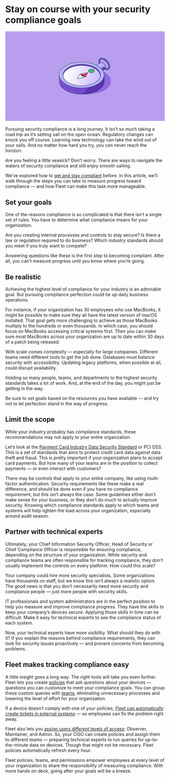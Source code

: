 # Stay on course with your security compliance goals

![Security compliance goals](../website/assets/images/articles/security-compliance-goals-cover-800x450@2x.jpg)

Pursuing security compliance is a long journey. It isn’t so much taking a road trip as it’s setting sail on the open ocean. Regulatory changes can knock you off course. Learning new technology can take the wind out of your sails. And no matter how hard you try, you can never reach the horizon.

Are you feeling a little seasick? Don’t worry. There are ways to navigate the waters of security compliance and still enjoy smooth sailing.

We’ve explored how to [get and stay compliant](https://fleetdm.com/use-cases/get-and-stay-compliant-across-your-devices-with-fleet) before. In this article, we’ll walk through the steps you can take to measure progress toward compliance — and how Fleet can make this task more manageable.

## Set your goals

One of the reasons compliance is so complicated is that there isn’t a single set of rules. You have to determine what compliance means for your organization.

Are you creating internal processes and controls to stay secure? Is there a law or regulation required to do business? Which industry standards should you meet if you truly want to compete?

Answering questions like these is the first step to becoming compliant. After all, you can’t measure progress until you know where you’re going.

## Be realistic

Achieving the highest level of compliance for your industry is an admirable goal. But pursuing compliance perfection could tie up daily business operations.

For instance, if your organization has 30 employees who use MacBooks, it might be possible to make sure they all have the latest version of macOS installed. That goal gets more challenging to achieve as those MacBooks multiply to the hundreds or even thousands. In which case, you should focus on MacBooks accessing critical systems first. Then you can make sure most MacBooks across your organization are up to date within 30 days of a patch being released.

With scale comes complexity — especially for large companies. Different teams need different tools to get the job done. Databases must balance security with accessibility. Updating legacy platforms, when possible at all, could disrupt availability.

Holding so many people, teams, and departments to the highest security standards takes a lot of work. And, at the end of the day, you might just be getting in the way.

Be sure to set goals based on the resources you have available — and try not to let perfection stand in the way of progress.

## Limit the scope

While your industry probably has compliance standards, these recommendations may not apply to your entire organization.

Let’s look at the [Payment Card Industry Data Security Standard](https://www.pcisecuritystandards.org/) or PCI DSS. This is a set of standards that aims to protect credit card data against data theft and fraud. This is pretty important if your organization plans to accept card payments. But how many of your teams are in the position to collect payments — or even interact with customers?

There may be controls that apply to your entire company, like using multi-factor authentication. Security requirements like these make a real difference, and should be done even if you have no compliance requirement, but this isn’t always the case. Some guidelines either don't make sense for your business, or they don’t do much to actually improve security. Knowing which compliance standards apply to which teams and systems will help lighten the load across your organization, especially around audit season.

## Partner with technical experts

Ultimately, your Chief Information Security Officer, Head of Security or Chief Compliance Officer is responsible for ensuring compliance, depending on the structure of your organization. While security and compliance teams are often responsible for tracking compliance, they don't usually implement the controls on every platform. How could this scale?

Your company could hire more security specialists. Some organizations have thousands on staff, but we know this isn’t always a realistic option. The good news is that you don’t necessarily need more security and compliance people — just more people with security skills.

IT professionals and system administrators are in the perfect position to help you measure and improve compliance progress. They have the skills to keep your company’s devices secure. Applying those skills in time can be difficult. Make it easy for technical experts to see the compliance status of each system.

Now, your technical experts have more visibility. What should they do with it? If you explain the reasons behind compliance requirements, they can look for security issues proactively — and prevent concerns from becoming problems.

## Fleet makes tracking compliance easy

A little insight goes a long way. The right tools will take you even further. Fleet lets you create [policies](https://fleetdm.com/securing/what-are-fleet-policies) that ask questions about your devices — questions you can customize to meet your compliance goals. You can group these custom queries with [teams](https://fleetdm.com/docs/using-fleet/teams), eliminating unnecessary processes and lowering the level of effort for your organization.

If a device doesn’t comply with one of your policies, [Fleet can automatically create tickets in external systems](https://fleetdm.com/docs/using-fleet/automations#policy-automations) — so employees can fix the problem right away.

Fleet also lets you [assign users different levels of access](https://fleetdm.com/docs/using-fleet/permissions): Observer, Maintainer, and Admin. So, your CISO can create policies and assign them to different teams — preparing technical experts to run queries for up-to-the-minute data on devices. Though that might not be necessary. Fleet policies automatically refresh every hour.

Fleet policies, teams, and permissions empower employees at every level of your organization to share the responsibility of measuring compliance. With more hands on deck, going after your goals will be a breeze.


<meta name="category" value="security">
<meta name="authorFullName" value="Chris McGillicuddy">
<meta name="authorGitHubUsername" value="chris-mcgillicuddy">
<meta name="publishedOn" value="2022-07-18">
<meta name="articleTitle" value="Stay on course with your security compliance goals">
<meta name="articleImageUrl" value="../website/assets/images/articles/security-compliance-goals-cover-800x450@2x.jpg">

